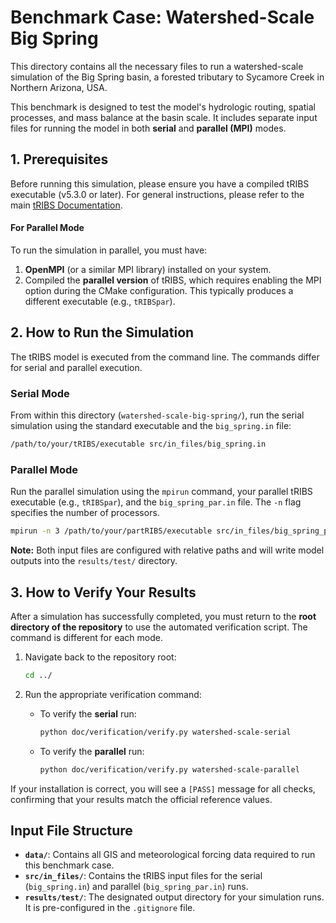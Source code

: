 # Benchmark Case: Watershed-Scale Big Spring

This directory contains all the necessary files to run a watershed-scale simulation of the Big Spring basin, a forested tributary to Sycamore Creek in Northern Arizona, USA.

This benchmark is designed to test the model's hydrologic routing, spatial processes, and mass balance at the basin scale. It includes separate input files for running the model in both **serial** and **parallel (MPI)** modes.

## 1. Prerequisites

Before running this simulation, please ensure you have a compiled tRIBS executable (v5.3.0 or later). For general instructions, please refer to the main [tRIBS Documentation](https://tribshms.readthedocs.io/en/latest/).

#### For Parallel Mode

To run the simulation in parallel, you must have:
1.  **OpenMPI** (or a similar MPI library) installed on your system.
2.  Compiled the **parallel version** of tRIBS, which requires enabling the MPI option during the CMake configuration. This typically produces a different executable (e.g., `tRIBSpar`).

## 2. How to Run the Simulation

The tRIBS model is executed from the command line. The commands differ for serial and parallel execution.

### Serial Mode

From within this directory (`watershed-scale-big-spring/`), run the serial simulation using the standard executable and the `big_spring.in` file:

```bash
/path/to/your/tRIBS/executable src/in_files/big_spring.in
```

### Parallel Mode

Run the parallel simulation using the `mpirun` command, your parallel tRIBS executable (e.g., `tRIBSpar`), and the `big_spring_par.in` file. The `-n` flag specifies the number of processors.

```bash
mpirun -n 3 /path/to/your/partRIBS/executable src/in_files/big_spring_par.in
```
**Note:** Both input files are configured with relative paths and will write model outputs into the `results/test/` directory.

## 3. How to Verify Your Results

After a simulation has successfully completed, you must return to the **root directory of the repository** to use the automated verification script. The command is different for each mode.

1.  Navigate back to the repository root:
    ```bash
    cd ../
    ```

2.  Run the appropriate verification command:

    *   To verify the **serial** run:
        ```bash
        python doc/verification/verify.py watershed-scale-serial
        ```

    *   To verify the **parallel** run:
        ```bash
        python doc/verification/verify.py watershed-scale-parallel
        ```

If your installation is correct, you will see a `[PASS]` message for all checks, confirming that your results match the official reference values.

## Input File Structure

*   **`data/`**: Contains all GIS and meteorological forcing data required to run this benchmark case.
*   **`src/in_files/`**: Contains the tRIBS input files for the serial (`big_spring.in`) and parallel (`big_spring_par.in`) runs.
*   **`results/test/`**: The designated output directory for your simulation runs. It is pre-configured in the `.gitignore` file.
